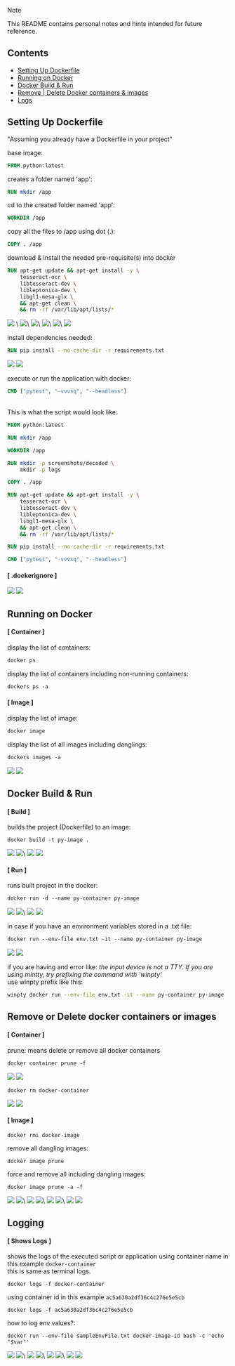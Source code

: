 > [!NOTE]
> This README contains personal notes and hints intended for future reference. 

## Contents
- [Setting Up Dockerfile](https://github.com/markuusche/docker-guide?tab=readme-ov-file#setting-up-dockerfile)
- [Running on Docker](https://github.com/markuusche/docker-guide?tab=readme-ov-file#running-on-docker)
- [Docker Build & Run](https://github.com/markuusche/docker-guide?tab=readme-ov-file#docker-build--run)
- [Remove | Delete Docker containers & images](https://github.com/markuusche/docker-guide?tab=readme-ov-file#remove-or-delete-docker-containers-or-images)
- [Logs](https://github.com/markuusche/docker-guide?tab=readme-ov-file#logging)


## Setting Up Dockerfile

"Assuming you already have a Dockerfile in your project"

base image:
```dockerfile
FROM python:latest
```
creates a folder named 'app':
```dockerfile
RUN mkdir /app
```
cd to the created folder named 'app':
```dockerfile
WORKDIR /app
```
copy all the files to /app using dot (.):
```dockerfile
COPY . /app
```
download & install the needed pre-requisite(s) into docker
```dockerfile
RUN apt-get update && apt-get install -y \
    tesseract-ocr \
    libtesseract-dev \
    libleptonica-dev \
    libgl1-mesa-glx \
    && apt-get clean \
    && rm -rf /var/lib/apt/lists/*
```
![](https://img.shields.io/badge/apt--get-blue?style=flat-square&color=rgba(0,0,255,0.5)) \
![](https://img.shields.io/badge/linux%20command-blue?style=flat-square&color=rgba(0,0,0,0))\
![](https://img.shields.io/badge/apt--get%20clean-blue?style=flat-square&color=rgba(0,0,255,0.5))\
![](https://img.shields.io/badge/removes%20the%20caches%20files%20after%20installing%20packages%2C%20freeing%20up%20space-blue?style=flat-square&color=rgba(0,0,0,0))\
![](https://img.shields.io/badge/rm%20--rf%20%2Fvar%2Flib%2Fapt%2Flists%2F%2A-blue?style=flat-square&color=rgba(0,0,255,0.5))\
![](https://img.shields.io/badge/removes%20the%20package%20lists%20downloaded%20by%20apt--get%20during%20the%20update%20process%0Awhich%20is%20not%20needed%20anymore.%20Make%20sure%20to%20run%20this%20after%20apt--get%20clean-blue?style=flat-square&color=rgba(0,0,0,0))

install dependencies needed:
```dockerfile
RUN pip install --no-cache-dir -r requirements.txt
```
![](https://img.shields.io/badge/----no--cache--dir-blue?style=flat-square&color=rgba(0,0,255,0.5))
![](https://img.shields.io/badge/pip%20will%20download%20the%20packages%2C%20install%20them%2C%20and%20then%20immediately%20remove%20the%20downloaded%20files%2C%20saving%20disk%20space.-blue?style=flat-square&color=rgba(0,0,0,0))


execute or run the application with docker:
```dockerfile
CMD ["pytest", "-vvvsq", "--headless"]
```
\
This is what the script would look like:
```dockerfile
FROM python:latest

RUN mkdir /app

WORKDIR /app

RUN mkdir -p screenshots/decoded \
    mkdir -p logs

COPY . /app

RUN apt-get update && apt-get install -y \
    tesseract-ocr \
    libtesseract-dev \
    libleptonica-dev \
    libgl1-mesa-glx \
    && apt-get clean \
    && rm -rf /var/lib/apt/lists/*

RUN pip install --no-cache-dir -r requirements.txt

CMD ["pytest", "-vvvsq", "--headless"]
```

#### [ .dockerignore ]
![](https://img.shields.io/badge/.docker%20ignore-blue?style=flat-square&color=rgba(0,0,255,0.5))
![](https://img.shields.io/badge/ignore%20the%20files%20you%20don%27t%20need%20in%20your%20docker-blue?style=flat-square&color=rgba(0,0,0,0))
  
  
## Running on Docker

#### [ Container ]
display the list of containers:
```bash
docker ps
```
display the list of containers including non-running containers:
```dockerfile
dockers ps -a
```
#### [ Image ]
display the list of image:
```dockerfile
docker image
```
display the list of all images including danglings:
```dockerfile
dockers images -a
```
![](https://img.shields.io/badge/danglings-blue?style=flat-square&color=rgba(0,0,255,0.5))
![](https://img.shields.io/badge/untagged%20image-blue?style=flat-square&color=rgba(0,0,0,0))

## Docker Build & Run

#### [ Build ]
builds the project (Dockerfile) to an image:
```docker
docker build -t py-image .
```
![](https://img.shields.io/badge/--t-blue?style=flat-square&color=rgba(0,0,255,0.5))
![](https://img.shields.io/badge/means%20tag%2C%20then%20the%20tag%20name.%20In%20this%20example%20tag%20name%20is%20py--image-blue?style=flat-square&color=rgba(0,0,0,0))\
![](https://img.shields.io/badge/dot%20%28.%29-blue?style=flat-square&color=rgba(0,0,255,0.5))
![](https://img.shields.io/badge/at%20the%20end%20of%20the%20command%2C%20docker%20uses%20the%20current%20directory%20%28and%20its%20subdirectories%29%20as%20the%20build%20context%20to%20build%20an%20image%20tagged%20as%20py--image-blue?style=flat-square&color=rgba(0,0,0,0))

#### [ Run ]
runs built project in the docker:
```dockerfile
docker run -d --name py-container py-image
```
![](https://img.shields.io/badge/--d-blue?style=flat-square&color=rgba(0,0,255,0.5))
![](https://img.shields.io/badge/background%20run-blue?style=flat-square&color=rgba(0,0,0,0))\
![](https://img.shields.io/badge/----name-blue?style=flat-square&color=rgba(0,0,255,0.5))
![](https://img.shields.io/badge/name%20of%20the%20container%20py--container%20as%20an%20example%2C%20then%20py--image%20is%20the%20name%20of%20the%20docker%20image%20that%20the%20container%20will%20be%20based%20on.-blue?style=flat-square&color=rgba(0,0,0,0))

in case if you have an environment variables stored in a .txt file:
```dockerfile
docker run --env-file env.txt -it --name py-container py-image
```
![](https://img.shields.io/badge/--it-blue?style=flat-square&color=rgba(0,0,255,0.5))
![](https://img.shields.io/badge/show%20the%20container%20output%20in%20real--time.%20%28cannot%20use%20--d%20and%20--it%20at%20the%20same%20time%29%20it%20will%20not%20log%20the%20output-blue?style=flat-square&color=rgba(0,0,0,0))

if you are having and error like: _the input device is not a TTY.  If you are using mintty, try prefixing the command with 'winpty'_ \
use winpty prefix like this:
```bash
winpty docker run --env-file env.txt -it --name py-container py-image
```

## Remove or Delete docker containers or images

#### [ Container ]
prune: means delete or remove all docker containers
```dockerfile
docker container prune -f
```
![](https://img.shields.io/badge/--f-blue?style=flat-square&color=rgba(0,0,255,0.5))
![](https://img.shields.io/badge/this%20flag%20means%20force.%20no%20need%20for%20y%2FN%20prompt.-blue?style=flat-square&color=rgba(0,0,0,0))

```
docker rm docker-container
```
![](https://img.shields.io/badge/rm-blue?style=flat-square&color=rgba(0,0,255,0.5))
![](https://img.shields.io/badge/remove%20%28specific%20container%29%20for%20ex.%20docker--container.-blue?style=flat-square&color=rgba(0,0,0,0))

#### [ Image ]
```
docker rmi docker-image
```
remove all dangling images:
```
docker image prune
```
force and remove all including dangling images:
```
docker image prune -a -f
```
![](https://img.shields.io/badge/prune-blue?style=flat-square&color=rgba(0,0,255,0.5))
![](https://img.shields.io/badge/delete%20or%20remove%20all%20docker%20containers-blue?style=flat-square&color=rgba(0,0,0,0))\
![](https://img.shields.io/badge/rmi-blue?style=flat-square&color=rgba(0,0,255,0.5))
![](https://img.shields.io/badge/remove%20specific%20image%20or%20ex.%20docker--image-blue?style=flat-square&color=rgba(0,0,0,0))\
![](https://img.shields.io/badge/--f-blue?style=flat-square&color=rgba(0,0,255,0.5))
![](https://img.shields.io/badge/this%20flag%20means%20force.%20no%20need%20for%20y%2FN%20prompt.-blue?style=flat-square&color=rgba(0,0,0,0))\
![](https://img.shields.io/badge/--a-blue?style=flat-square&color=rgba(0,0,255,0.5))
![](https://img.shields.io/badge/this%20flag%20means%20all%0A-blue?style=flat-square&color=rgba(0,0,0,0))

## Logging

#### [ Shows Logs ]
shows the logs of the executed script or application using container name in this example `docker-container` \
this is same as terminal logs.
```
docker logs -f docker-container
```
using container id in this example `ac5a630a2df36c4c276e5e5cb`
```
docker logs -f ac5a630a2df36c4c276e5e5cb
```
how to log env values?:
```
docker run --env-file sampleEnvFile.txt docker-image-id bash -c 'echo "$var"'
```
![](https://img.shields.io/badge/sampleEnvFile.txt-blue?style=flat-square&color=rgba(0,0,255,0.5))
![](https://img.shields.io/badge/is%20where%20your%20ENV%20%27Keys%27%20and%20%27values%27%20for%20ex.%20%60var%3Dkeys%60%20no%20need%20to%20add%20ENV%20prefix-blue?style=flat-square&color=rgba(0,0,0,0))\
![](https://img.shields.io/badge/docker--image--id-blue?style=flat-square&color=rgba(0,0,255,0.5))
![](https://img.shields.io/badge/your%20docker--image--id%2C%20you%20can%20view%20it%20using%20%60docker%20images%60%20-blue?style=flat-square&color=rgba(0,0,0,0))\
![](https://img.shields.io/badge/bash-blue?style=flat-square&color=rgba(0,0,255,0.5))
![](https://img.shields.io/badge/run%20in%20bash-blue?style=flat-square&color=rgba(0,0,0,0))\
![](https://img.shields.io/badge/--c-blue?style=flat-square&color=rgba(0,0,255,0.5))
![](https://img.shields.io/badge/means%20a%20command.%20for%20ex.%20your%20command%20is%20logging%20env%20value.%20in%20a%20normal%20bash%20terminal%20echo%20%24env%20in%20docker%20%27echo%20%22%24env%22%27%27-blue?style=flat-square&color=rgba(0,0,0,0))


